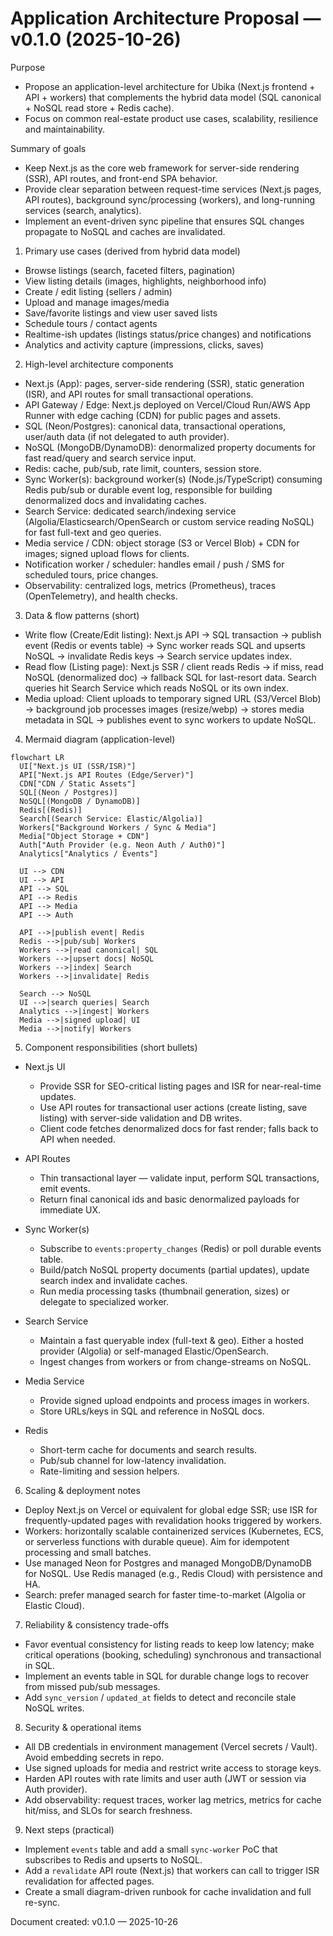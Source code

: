 # Application Architecture Proposal — v0.1.0 (2025-10-26)

Purpose
- Propose an application-level architecture for Ubika (Next.js frontend + API + workers) that complements the hybrid data model (SQL canonical + NoSQL read store + Redis cache).
- Focus on common real-estate product use cases, scalability, resilience and maintainability.

Summary of goals
- Keep Next.js as the core web framework for server-side rendering (SSR), API routes, and front-end SPA behavior.
- Provide clear separation between request-time services (Next.js pages, API routes), background sync/processing (workers), and long-running services (search, analytics).
- Implement an event-driven sync pipeline that ensures SQL changes propagate to NoSQL and caches are invalidated.

1) Primary use cases (derived from hybrid data model)
- Browse listings (search, faceted filters, pagination)
- View listing details (images, highlights, neighborhood info)
- Create / edit listing (sellers / admin)
- Upload and manage images/media
- Save/favorite listings and view user saved lists
- Schedule tours / contact agents
- Realtime-ish updates (listings status/price changes) and notifications
- Analytics and activity capture (impressions, clicks, saves)

2) High-level architecture components
- Next.js (App): pages, server-side rendering (SSR), static generation (ISR), and API routes for small transactional operations.
- API Gateway / Edge: Next.js deployed on Vercel/Cloud Run/AWS App Runner with edge caching (CDN) for public pages and assets.
- SQL (Neon/Postgres): canonical data, transactional operations, user/auth data (if not delegated to auth provider).
- NoSQL (MongoDB/DynamoDB): denormalized property documents for fast read/query and search service input.
- Redis: cache, pub/sub, rate limit, counters, session store.
- Sync Worker(s): background worker(s) (Node.js/TypeScript) consuming Redis pub/sub or durable event log, responsible for building denormalized docs and invalidating caches.
- Search Service: dedicated search/indexing service (Algolia/Elasticsearch/OpenSearch or custom service reading NoSQL) for fast full-text and geo queries.
- Media service / CDN: object storage (S3 or Vercel Blob) + CDN for images; signed upload flows for clients.
- Notification worker / scheduler: handles email / push / SMS for scheduled tours, price changes.
- Observability: centralized logs, metrics (Prometheus), traces (OpenTelemetry), and health checks.

3) Data & flow patterns (short)
- Write flow (Create/Edit listing): Next.js API → SQL transaction → publish event (Redis or events table) → Sync worker reads SQL and upserts NoSQL → invalidate Redis keys → Search service updates index.
- Read flow (Listing page): Next.js SSR / client reads Redis → if miss, read NoSQL (denormalized doc) → fallback SQL for last-resort data. Search queries hit Search Service which reads NoSQL or its own index.
- Media upload: Client uploads to temporary signed URL (S3/Vercel Blob) → background job processes images (resize/webp) → stores media metadata in SQL → publishes event to sync workers to update NoSQL.

4) Mermaid diagram (application-level)

```mermaid
flowchart LR
  UI["Next.js UI (SSR/ISR)"]
  API["Next.js API Routes (Edge/Server)"]
  CDN["CDN / Static Assets"]
  SQL[(Neon / Postgres)]
  NoSQL[(MongoDB / DynamoDB)]
  Redis[(Redis)]
  Search[(Search Service: Elastic/Algolia)]
  Workers["Background Workers / Sync & Media"]
  Media["Object Storage + CDN"]
  Auth["Auth Provider (e.g. Neon Auth / Auth0)"]
  Analytics["Analytics / Events"]

  UI --> CDN
  UI --> API
  API --> SQL
  API --> Redis
  API --> Media
  API --> Auth

  API -->|publish event| Redis
  Redis -->|pub/sub| Workers
  Workers -->|read canonical| SQL
  Workers -->|upsert docs| NoSQL
  Workers -->|index| Search
  Workers -->|invalidate| Redis

  Search --> NoSQL
  UI -->|search queries| Search
  Analytics -->|ingest| Workers
  Media -->|signed upload| UI
  Media -->|notify| Workers
```

5) Component responsibilities (short bullets)
- Next.js UI
  - Provide SSR for SEO-critical listing pages and ISR for near-real-time updates.
  - Use API routes for transactional user actions (create listing, save listing) with server-side validation and DB writes.
  - Client code fetches denormalized docs for fast render; falls back to API when needed.

- API Routes
  - Thin transactional layer — validate input, perform SQL transactions, emit events.
  - Return final canonical ids and basic denormalized payloads for immediate UX.

- Sync Worker(s)
  - Subscribe to `events:property_changes` (Redis) or poll durable events table.
  - Build/patch NoSQL property documents (partial updates), update search index and invalidate caches.
  - Run media processing tasks (thumbnail generation, sizes) or delegate to specialized worker.

- Search Service
  - Maintain a fast queryable index (full-text & geo). Either a hosted provider (Algolia) or self-managed Elastic/OpenSearch.
  - Ingest changes from workers or from change-streams on NoSQL.

- Media Service
  - Provide signed upload endpoints and process images in workers.
  - Store URLs/keys in SQL and reference in NoSQL docs.

- Redis
  - Short-term cache for documents and search results.
  - Pub/sub channel for low-latency invalidation.
  - Rate-limiting and session helpers.

6) Scaling & deployment notes
- Deploy Next.js on Vercel or equivalent for global edge SSR; use ISR for frequently-updated pages with revalidation hooks triggered by workers.
- Workers: horizontally scalable containerized services (Kubernetes, ECS, or serverless functions with durable queue). Aim for idempotent processing and small batches.
- Use managed Neon for Postgres and managed MongoDB/DynamoDB for NoSQL. Use Redis managed (e.g., Redis Cloud) with persistence and HA.
- Search: prefer managed search for faster time-to-market (Algolia or Elastic Cloud).

7) Reliability & consistency trade-offs
- Favor eventual consistency for listing reads to keep low latency; make critical operations (booking, scheduling) synchronous and transactional in SQL.
- Implement an events table in SQL for durable change logs to recover from missed pub/sub messages.
- Add `sync_version` / `updated_at` fields to detect and reconcile stale NoSQL writes.

8) Security & operational items
- All DB credentials in environment management (Vercel secrets / Vault). Avoid embedding secrets in repo.
- Use signed uploads for media and restrict write access to storage keys.
- Harden API routes with rate limits and user auth (JWT or session via Auth provider).
- Add observability: request traces, worker lag metrics, metrics for cache hit/miss, and SLOs for search freshness.

9) Next steps (practical)
- Implement `events` table and add a small `sync-worker` PoC that subscribes to Redis and upserts to NoSQL.
- Add a `revalidate` API route (Next.js) that workers can call to trigger ISR revalidation for affected pages.
- Create a small diagram-driven runbook for cache invalidation and full re-sync.

Document created: v0.1.0 — 2025-10-26

